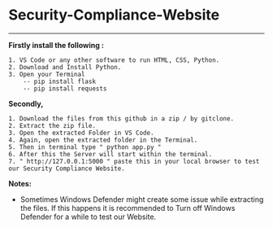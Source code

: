 # Security-Compliance-Website
***
 
**Firstly install the following :**

    1. VS Code or any other software to run HTML, CSS, Python.
    2. Download and Install Python.
    3. Open your Terminal
        -- pip install flask
        -- pip install requests


**Secondly,**

    1. Download the files from this github in a zip / by gitclone.
    2. Extract the zip file.
    3. Open the extracted Folder in VS Code.
    4. Again, open the extracted folder in the Terminal. 
    5. Then in terminal type " python app.py "
    6. After this the Server will start within the terminal.
    7. " http://127.0.0.1:5000 " paste this in your local browser to test our Security Compliance Website.

 **Notes:**
+ Sometimes Windows Defender might create some issue while extracting the files. If this happens it is recommended to Turn off Windows Defender for a while to test our Website.
    
